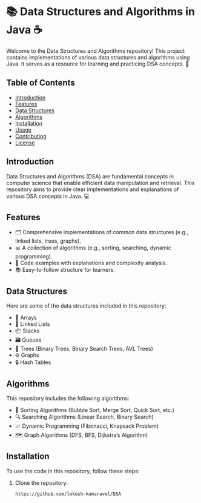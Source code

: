 # 📚 Data Structures and Algorithms in Java ☕️

Welcome to the Data Structures and Algorithms repository! This project contains implementations of various data structures and algorithms using Java. It serves as a resource for learning and practicing DSA concepts. 🚀

## Table of Contents

- [Introduction](#introduction)
- [Features](#features)
- [Data Structures](#data-structures)
- [Algorithms](#algorithms)
- [Installation](#installation)
- [Usage](#usage)
- [Contributing](#contributing)
- [License](#license)

## Introduction

Data Structures and Algorithms (DSA) are fundamental concepts in computer science that enable efficient data manipulation and retrieval. This repository aims to provide clear implementations and explanations of various DSA concepts in Java. 💻

## Features

- 🗂️ Comprehensive implementations of common data structures (e.g., linked lists, trees, graphs).
- 📊 A collection of algorithms (e.g., sorting, searching, dynamic programming).
- 📝 Code examples with explanations and complexity analysis.
- 📚 Easy-to-follow structure for learners.

## Data Structures

Here are some of the data structures included in this repository:

- 📏 Arrays
- 🔗 Linked Lists
- 📦 Stacks
- 🗃️ Queues
- 🌳 Trees (Binary Trees, Binary Search Trees, AVL Trees)
- 🌐 Graphs
- 🔒 Hash Tables

## Algorithms

This repository includes the following algorithms:

- 🔢 Sorting Algorithms (Bubble Sort, Merge Sort, Quick Sort, etc.)
- 🔍 Searching Algorithms (Linear Search, Binary Search)
- 📈 Dynamic Programming (Fibonacci, Knapsack Problem)
- 🗺️ Graph Algorithms (DFS, BFS, Dijkstra’s Algorithm)

## Installation

To use the code in this repository, follow these steps:

1. Clone the repository:
   ```bash
   https://github.com/lokesh-kumaravel/DSA
   
